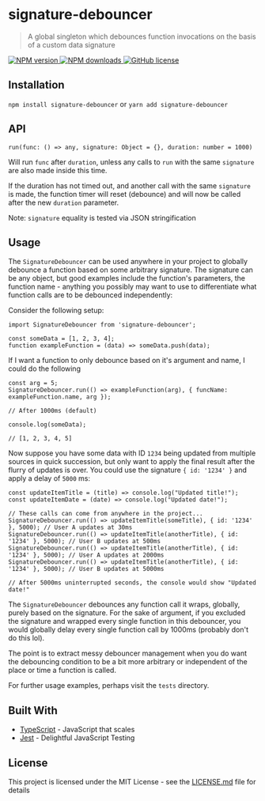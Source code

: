# signature-debouncer

> A global singleton which debounces function invocations on the basis of a custom data signature</p>

<p>
  <a href="https://www.npmjs.com/package/signature-debouncer"><img src="https://img.shields.io/npm/v/signature-debouncer/latest.svg?style=flat-square" alt="NPM version" /> </a>
  <a href="https://www.npmjs.com/package/signature-debouncer"><img src="https://img.shields.io/npm/dm/signature-debouncer.svg?style=flat-square" alt="NPM downloads"/> </a>
  <a href="https://github.com/ethanhusband/signature-debouncer/blob/main/LICENSE.md"><img src="https://img.shields.io/npm/l/signature-debouncer.svg?style=flat-square" alt="GitHub license"/> </a>
</p>

## Installation

`npm install signature-debouncer`
or
`yarn add signature-debouncer`

## API

`run(func: () => any, signature: Object = {}, duration: number = 1000)`

Will run `func` after `duration`, unless any calls to `run` with the same `signature` are also made inside this time.

If the duration has not timed out, and another call with the same `signature` is made, the function timer will reset (debounce) and will now be called after the new `duration` parameter.

Note: `signature` equality is tested via JSON stringification

## Usage

The `SignatureDebouncer` can be used anywhere in your project to globally debounce a function based on some arbitrary signature. The signature can be any object, but good examples include the function's parameters, the function name - anything you possibly may want to use to differentiate what function calls are to be debounced independently:

Consider the following setup:

```
import SignatureDebouncer from 'signature-debouncer';

const someData = [1, 2, 3, 4];
function exampleFunction = (data) => someData.push(data);
```

If I want a function to only debounce based on it's argument and name, I could do the following

```
const arg = 5;
SignatureDebouncer.run(() => exampleFunction(arg), { funcName: exampleFunction.name, arg });

// After 1000ms (default)

console.log(someData);

// [1, 2, 3, 4, 5]
```

Now suppose you have some data with ID `1234` being updated from multiple sources in quick succession, but only want to apply the final result after the flurry of updates is over. You could use the signature `{ id: '1234' }` and apply a delay of `5000` ms:
```
const updateItemTitle = (title) => console.log("Updated title!");
const updateItemDate = (date) => console.log("Updated date!");

// These calls can come from anywhere in the project...
SignatureDebouncer.run(() => updateItemTitle(someTitle), { id: '1234' }, 5000); // User A updates at 30ms
SignatureDebouncer.run(() => updateItemTitle(anotherTitle), { id: '1234' }, 5000); // User B updates at 500ms
SignatureDebouncer.run(() => updateItemTitle(anotherTitle), { id: '1234' }, 5000); // User A updates at 2000ms
SignatureDebouncer.run(() => updateItemTitle(anotherTitle), { id: '1234' }, 5000); // User B updates at 5000ms

// After 5000ms uninterrupted seconds, the console would show "Updated date!"
```

The `SignatureDebouncer` debounces any function call it wraps, globally, purely based on the signature. For the sake of argument, if you excluded the signature and wrapped every single function in this debouncer, you would globally delay every single function call by 1000ms (probably don't do this lol).

The point is to extract messy debouncer management when you do want the debouncing condition to be a bit more arbitrary or independent of the place or time a function is called.

For further usage examples, perhaps visit the `tests` directory.

## Built With

- [TypeScript](https://www.typescriptlang.org/) - JavaScript that scales
- [Jest](https://jestjs.io/) - Delightful JavaScript Testing

## License

This project is licensed under the MIT License - see the [LICENSE.md](LICENSE.md) file for details
